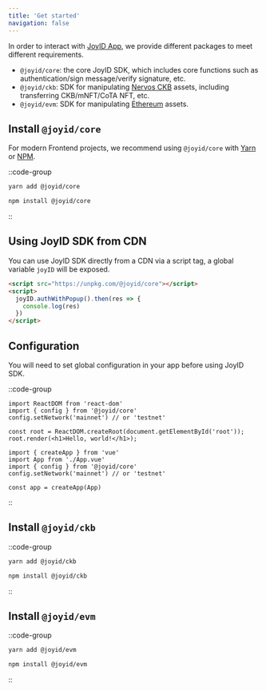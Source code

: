 ```yaml
---
title: 'Get started'
navigation: false
---
```


In order to interact with [JoyID App](https://app.joyid.dev), we provide different packages to meet different requirements.

- `@joyid/core`: the core JoyID SDK, which includes core functions such as authentication/sign message/verify signature, etc.
- `@joyid/ckb`: SDK for manipulating [Nervos CKB](https://www.nervos.org/) assets, including transferring CKB/mNFT/CoTA NFT, etc.
- `@joyid/evm`: SDK for manipulating [Ethereum](https://ethereum.org/) assets.

## Install `@joyid/core`

For modern Frontend projects, we recommend using `@joyid/core` with [Yarn](https://yarnpkg.com/) or [NPM](https://www.npmjs.com/).

::code-group

```bash [Yarn]
yarn add @joyid/core
```

```bash [NPM]
npm install @joyid/core
```

::

## Using JoyID SDK from CDN

You can use JoyID SDK directly from a CDN via a script tag, a global variable `joyID` will be exposed.

```html
<script src="https://unpkg.com/@joyid/core"></script>
<script>
  joyID.authWithPopup().then(res => {
    console.log(res)
  })
</script>
```

## Configuration

You will need to set global configuration in your app before using JoyID SDK.

::code-group

```[React App]
import ReactDOM from 'react-dom'
import { config } from '@joyid/core'
config.setNetwork('mainnet') // or 'testnet'

const root = ReactDOM.createRoot(document.getElementById('root'));
root.render(<h1>Hello, world!</h1>);
```

```[Vue App]
import { createApp } from 'vue'
import App from './App.vue'
import { config } from '@joyid/core'
config.setNetwork('mainnet') // or 'testnet'

const app = createApp(App)
```

::

## Install `@joyid/ckb`

::code-group

```bash [Yarn]
yarn add @joyid/ckb
```

```bash [NPM]
npm install @joyid/ckb
```

::

## Install `@joyid/evm`

::code-group

```bash [Yarn]
yarn add @joyid/evm
```

```bash [NPM]
npm install @joyid/evm
```

::
